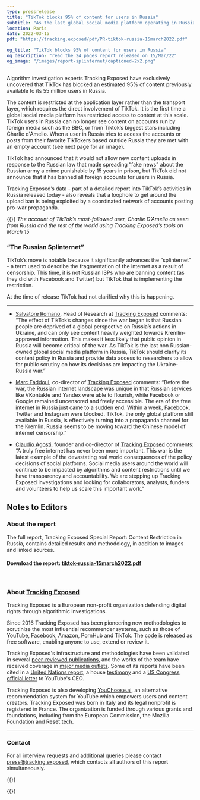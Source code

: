 ```yaml
---
type: pressrelease
title: "TikTok blocks 95% of content for users in Russia"
subtitle: "As the last global social media platform operating in Russia, these unprecedented and unannounced content restrictions affecting 55 million users ends the era of free internet in Russia at a pivotal point in the war in Ukraine, finds Tracking Exposed"
location: Paris
date: 2022-03-15
pdf: "https://tracking.exposed/pdf/PR-tiktok-russia-15march2022.pdf"

og_title: "TikTok blocks 95% of content for users in Russia"
og_description: "read the 24 pages report released on 15/Mar/22"
og_image: "/images/report-splinternet/captioned-2x2.png"
---
```


Algorithm investigation experts Tracking Exposed have exclusively uncovered that TikTok has blocked an estimated 95% of content previously available to its 55 million users in Russia. 

The content is restricted at the application layer rather than the transport layer, which requires the direct involvement of TikTok. It is the first time a global social media platform has restricted access to content at this scale.
TikTok users in Russia can no longer see content on accounts run by foreign media such as the BBC, or from Tiktok’s biggest stars including Charlie d'Amelio. When a user in Russia tries to access the accounts or posts from their favorite TikTokers based outside Russia they are met with an empty account (see next page for an image).

TikTok had announced that it would not allow new content uploads in response to the Russian law that made spreading “fake news” about the Russian army a crime punishable by 15 years in prison, but TikTok did not announce that it has banned all foreign accounts for users in Russia.

Tracking Exposed’s data - part of a detailed report into TikTok’s activities in Russia released today - also reveals that a loophole to get around the upload ban is being exploited by a coordinated network of accounts posting pro-war propaganda.


{{<PR-img href="/images/report-splinternet/charlie-cover.png">}}
_The account of TikTok’s most-followed user, Charlie D’Amelio as seen from Russia and the rest of the world using Tracking Exposed’s tools on March 15_

### “The Russian Splinternet”

TikTok’s move is notable because it significantly advances the “splinternet” - a term used to describe the fragmentation of the internet as a result of censorship. This time, it is not Russian ISPs who are banning content (as they did with Facebook and Twitter) but TikTok that is implementing the restriction.

At the time of release TikTok had not clarified why this is happening.

---

* [Salvatore Romano](https://twitter.com/dataerror202/), Head of Research at [Tracking Exposed](https://twitter.com/trackingexposed) comments:
“The effect of TikTok’s changes since the war began is that Russian people are deprived of a global perspective on Russia’s actions in Ukraine, and can only see content heavily weighted towards Kremlin-approved information. This makes it less likely that public opinion in Russia will become critical of the war. 
As TikTok is the last non Russian-owned global social media platform in Russia, TikTok should clarify its content policy in Russia and provide data access to researchers to allow for public scrutiny on how its decisions are impacting the Ukraine-Russia war.”

* [Marc Faddoul](https://twitter.com/MarcFaddoul), co-director of [Tracking Exposed](https://twitter.com/trackingexposed) comments:
“Before the war, the Russian internet landscape was unique in that Russian services like VKontakte and Yandex were able to flourish, while Facebook or Google remained uncensored and freely accessible.
The era of the free internet in Russia just came to a sudden end. Within a week, Facebook, Twitter and Instagram were blocked. TikTok, the only global platform still available in Russia, is effectively turning into a propaganda channel for the Kremlin. Russia seems to be moving toward the Chinese model of internet censorship.”

* [Claudio Agosti](https://twitter.com/_vecna), founder and co-director of [Tracking Exposed](https://twitter.com/trackingexposed) comments:
“A truly free internet has never been more important. This war is the latest example of the devastating real world consequences of the policy decisions of social platforms. Social media users around the world will continue to be impacted by algorithms and content restrictions until we have transparency and accountability. We are stepping up Tracking Exposed investigations and looking for collaborators, analysts, funders and volunteers to help us scale this important work.”



## Notes to Editors

### About the report

The full report, Tracking Exposed Special Report: Content Restriction in Russia, contains detailed results and methodology, in addition to images and linked sources. 

#### Download the report: [tiktok-russia-15march2022.pdf](/pdf/tiktok-russia-15march2022.pdf)

<br>

### About [Tracking Exposed](https://tracking.exposed/)

Tracking Exposed is a European non-profit organization defending digital rights through algorithmic investigations.

Since 2016 Tracking Exposed has been pioneering new methodologies to scrutinize the most influential recommender systems, such as those of YouTube, Facebook, Amazon, PornHub and TikTok. The [code](https://github.com/tracking-exposed) is released as free software, enabling anyone to use, extend or review it. 

Tracking Exposed's infrastructure and methodologies have been validated in several [peer-reviewed publications,](https://tracking.exposed/publications/) and the works of the team have received coverage in [major media outlets](http://www.marcfaddoul.com/#in-the-news). Some of its reports have been cited in a [United Nations report](https://undocs.org/pdf?symbol=en/A/73/348), a house [testimony](https://www.ischool.berkeley.edu/news/2020/hany-farid-how-disinformation-dividing-nation) and a [US Congress official letter](https://malinowski.house.gov/sites/malinowski.house.gov/files/Letter%20to%20YouTube%20--%20Malinowski_Eshoo_final_0.pdf) to YouTube's CEO.

Tracking Exposed is also developing [YouChoose.ai](https://youchoose.ai/), an alternative recommendation system for YouTube which empowers users and content creators.
Tracking Exposed was born in Italy and its legal nonprofit is registered in France. The organization is funded through various grants and foundations, including from the European Commission, the Mozilla Foundation and Reset.tech.

--- 

### Contact

For all interview requests and additional queries please contact press@tracking.exposed, which contacts all authors of this report simultaneously.



{{<subscribe-newsletter reason="press--list">}}



{{<contacts>}}
